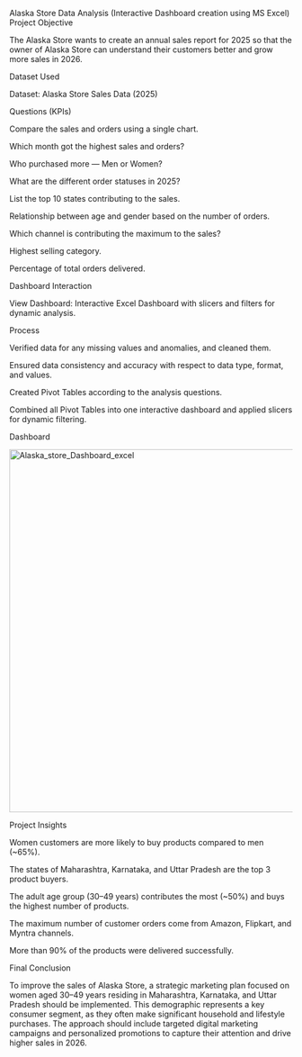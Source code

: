 Alaska Store Data Analysis (Interactive Dashboard creation using MS Excel)
Project Objective

The Alaska Store wants to create an annual sales report for 2025 so that the owner of Alaska Store can understand their customers better and grow more sales in 2026.

Dataset Used

Dataset: Alaska Store Sales Data (2025)

Questions (KPIs)

Compare the sales and orders using a single chart.

Which month got the highest sales and orders?

Who purchased more — Men or Women?

What are the different order statuses in 2025?

List the top 10 states contributing to the sales.

Relationship between age and gender based on the number of orders.

Which channel is contributing the maximum to the sales?

Highest selling category.

Percentage of total orders delivered.

Dashboard Interaction

View Dashboard: Interactive Excel Dashboard with slicers and filters for dynamic analysis.

Process

Verified data for any missing values and anomalies, and cleaned them.

Ensured data consistency and accuracy with respect to data type, format, and values.

Created Pivot Tables according to the analysis questions.

Combined all Pivot Tables into one interactive dashboard and applied slicers for dynamic filtering.

Dashboard

<img width="1857" height="645" alt="Alaska_store_Dashboard_excel" src="https://github.com/user-attachments/assets/d6abb6c8-80fa-4fa3-90b7-7e4a03c55ff5" />


Project Insights

Women customers are more likely to buy products compared to men (~65%).

The states of Maharashtra, Karnataka, and Uttar Pradesh are the top 3 product buyers.

The adult age group (30–49 years) contributes the most (~50%) and buys the highest number of products.

The maximum number of customer orders come from Amazon, Flipkart, and Myntra channels.

More than 90% of the products were delivered successfully.

Final Conclusion

To improve the sales of Alaska Store, a strategic marketing plan focused on women aged 30–49 years residing in Maharashtra, Karnataka, and Uttar Pradesh should be implemented.
This demographic represents a key consumer segment, as they often make significant household and lifestyle purchases.
The approach should include targeted digital marketing campaigns and personalized promotions to capture their attention and drive higher sales in 2026.
